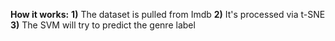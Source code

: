 **How it works:**
**1)** The dataset is pulled from Imdb
**2)** It's processed via t-SNE
**3)** The SVM will try to predict the genre label

